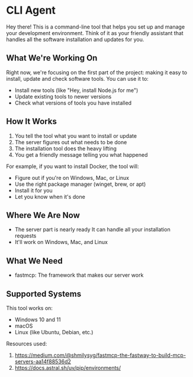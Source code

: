 # CLI Agent

Hey there! This is a command-line tool that helps you set up and manage your development environment. Think of it as your friendly assistant that handles all the software installation and updates for you.

## What We're Working On

Right now, we're focusing on the first part of the project: making it easy to install, update and check software tools. You can use it to:
- Install new tools (like "Hey, install Node.js for me")
- Update existing tools to newer versions
- Check what versions of tools you have installed

## How It Works

1. You tell the tool what you want to install or update
2. The server figures out what needs to be done
3. The installation tool does the heavy lifting
4. You get a friendly message telling you what happened

For example, if you want to install Docker, the tool will:
- Figure out if you're on Windows, Mac, or Linux
- Use the right package manager (winget, brew, or apt)
- Install it for you
- Let you know when it's done

## Where We Are Now

- The server part is nearly ready It can handle all your installation requests
- It'll work on Windows, Mac, and Linux


## What We Need
- fastmcp: The framework that makes our server work

## Supported Systems

This tool works on:
- Windows 10 and 11
- macOS
- Linux (like Ubuntu, Debian, etc.)


Resources used:
1. https://medium.com/@shmilysyg/fastmcp-the-fastway-to-build-mcp-servers-aa14f88536d2
2. https://docs.astral.sh/uv/pip/environments/
